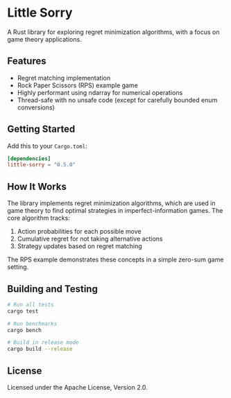 # Little Sorry

A Rust library for exploring regret minimization algorithms, with a focus on game theory applications.

## Features

- Regret matching implementation
- Rock Paper Scissors (RPS) example game
- Highly performant using ndarray for numerical operations
- Thread-safe with no unsafe code (except for carefully bounded enum conversions)

## Getting Started

Add this to your `Cargo.toml`:

```toml
[dependencies]
little-sorry = "0.5.0"
```

## How It Works

The library implements regret minimization algorithms, which are used in game theory to find optimal strategies in imperfect-information games. The core algorithm tracks:

1. Action probabilities for each possible move
2. Cumulative regret for not taking alternative actions
3. Strategy updates based on regret matching

The RPS example demonstrates these concepts in a simple zero-sum game setting.

## Building and Testing

```bash
# Run all tests
cargo test

# Run benchmarks
cargo bench

# Build in release mode
cargo build --release
```

## License

Licensed under the Apache License, Version 2.0.
